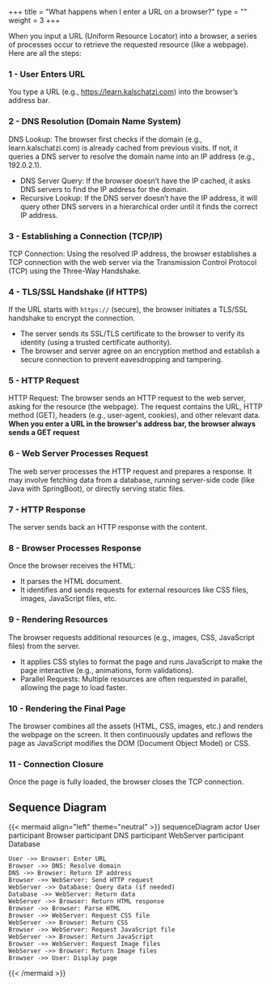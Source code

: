+++
title = "What happens when I enter a URL on a browser?"
type = ""
weight = 3
+++
 
 When you input a URL (Uniform Resource Locator) into a browser, a series of processes occur to retrieve the requested resource (like a webpage). Here are all the steps:

 ### 1 - User Enters URL

 You type a URL (e.g., https://learn.kalschatzi.com) into the browser’s address bar.

 ### 2 - DNS Resolution (Domain Name System)

 DNS Lookup: The browser first checks if the domain (e.g., learn.kalschatzi.com) is already cached from previous visits. If not, it queries a DNS server to resolve the domain name into an IP address (e.g., 192.0.2.1).
 * DNS Server Query: If the browser doesn’t have the IP cached, it asks DNS servers to find the IP address for the domain.
 * Recursive Lookup: If the DNS server doesn’t have the IP address, it will query other DNS servers in a hierarchical order until it finds the correct IP address.

 ### 3 - Establishing a Connection (TCP/IP)

 TCP Connection: Using the resolved IP address, the browser establishes a TCP connection with the web server via the Transmission Control Protocol (TCP) using the Three-Way Handshake.

 ### 4 - TLS/SSL Handshake (if HTTPS)

If the URL starts with `https://` (secure), the browser initiates a TLS/SSL handshake to encrypt the connection.
* The server sends its SSL/TLS certificate to the browser to verify its identity (using a trusted certificate authority).
* The browser and server agree on an encryption method and establish a secure connection to prevent eavesdropping and tampering.

### 5 - HTTP Request
HTTP Request: The browser sends an HTTP request to the web server, asking for the resource (the webpage). 
The request contains the URL, HTTP method (GET), headers (e.g., user-agent, cookies), and other relevant data.
**When you enter a URL in the browser's address bar, the browser always sends a GET request**

### 6 - Web Server Processes Request

The web server processes the HTTP request and prepares a response. It may involve fetching data from a database, running server-side code (like Java with SpringBoot), or directly serving static files.

### 7 - HTTP Response

The server sends back an HTTP response with the content.

### 8 - Browser Processes Response

Once the browser receives the HTML:
* It parses the HTML document.
* It identifies and sends requests for external resources like CSS files, images, JavaScript files, etc.

### 9 - Rendering Resources

The browser requests additional resources (e.g., images, CSS, JavaScript files) from the server.
* It applies CSS styles to format the page and runs JavaScript to make the page interactive (e.g., animations, form validations).
* Parallel Requests: Multiple resources are often requested in parallel, allowing the page to load faster.

### 10 - Rendering the Final Page
The browser combines all the assets (HTML, CSS, images, etc.) and renders the webpage on the screen.
It then continuously updates and reflows the page as JavaScript modifies the DOM (Document Object Model) or CSS.

### 11 - Connection Closure

Once the page is fully loaded, the browser closes the TCP connection.


## Sequence Diagram

{{< mermaid align="left" theme="neutral" >}}
sequenceDiagram
    actor User
    participant Browser
    participant DNS
    participant WebServer
    participant Database

    User ->> Browser: Enter URL
    Browser ->> DNS: Resolve domain
    DNS ->> Browser: Return IP address
    Browser ->> WebServer: Send HTTP request
    WebServer ->> Database: Query data (if needed)
    Database ->> WebServer: Return data
    WebServer ->> Browser: Return HTML response
    Browser ->> Browser: Parse HTML
    Browser ->> WebServer: Request CSS file
    WebServer ->> Browser: Return CSS
    Browser ->> WebServer: Request JavaScript file
    WebServer ->> Browser: Return JavaScript
    Browser ->> WebServer: Request Image files
    WebServer ->> Browser: Return Image files
    Browser ->> User: Display page
{{< /mermaid >}}
